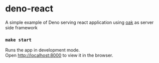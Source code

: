 # deno-react

A simple example of Deno serving react application using [oak](https://github.com/oakserver/oak) as server side framework

### `make start`

Runs the app in development mode.<br>
Open [http://localhost:8000](http://localhost:8000) to view it in the browser.
